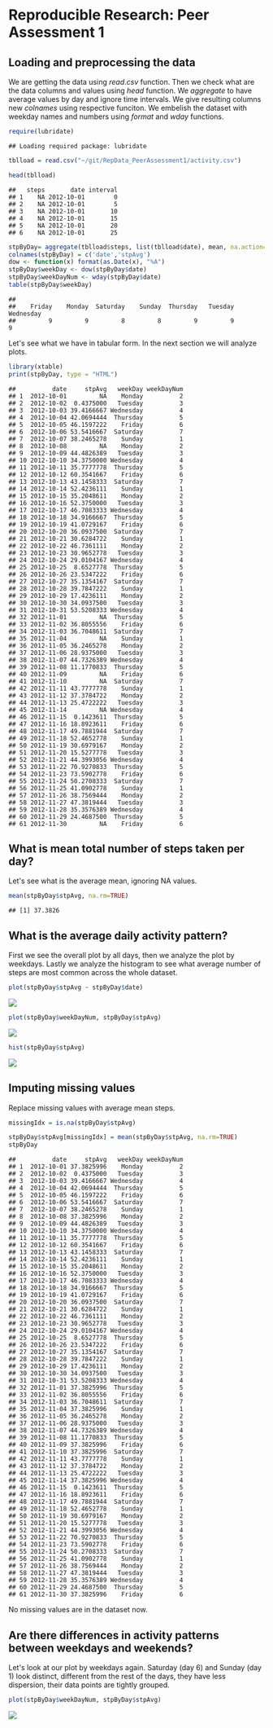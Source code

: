 # Reproducible Research: Peer Assessment 1


## Loading and preprocessing the data

We are getting the data using $read.csv$ function. Then we check what are the data
columns and values using $head$ function. We $aggregate$ to have 
average values by day and ignore time intervals. We give resulting columns new
$colnames$ using respective funciton. We embelish the dataset with weekday names
and numbers using $format$ and $wday$ functions.


```r
require(lubridate)
```

```
## Loading required package: lubridate
```

```r
tblload = read.csv("~/git/RepData_PeerAssessment1/activity.csv")

head(tblload)
```

```
##   steps       date interval
## 1    NA 2012-10-01        0
## 2    NA 2012-10-01        5
## 3    NA 2012-10-01       10
## 4    NA 2012-10-01       15
## 5    NA 2012-10-01       20
## 6    NA 2012-10-01       25
```

```r
stpByDay= aggregate(tblload$steps, list(tblload$date), mean, na.action=na.omit)
colnames(stpByDay) = c('date','stpAvg')
dow <- function(x) format(as.Date(x), "%A")
stpByDay$weekDay <- dow(stpByDay$date)
stpByDay$weekDayNum <- wday(stpByDay$date)
table(stpByDay$weekDay)
```

```
## 
##    Friday    Monday  Saturday    Sunday  Thursday   Tuesday Wednesday 
##         9         9         8         8         9         9         9
```

Let's see what we have in tabular form. In the next section we will analyze plots.

```r
library(xtable)
print(stpByDay, type = "HTML")
```

```
##          date     stpAvg   weekDay weekDayNum
## 1  2012-10-01         NA    Monday          2
## 2  2012-10-02  0.4375000   Tuesday          3
## 3  2012-10-03 39.4166667 Wednesday          4
## 4  2012-10-04 42.0694444  Thursday          5
## 5  2012-10-05 46.1597222    Friday          6
## 6  2012-10-06 53.5416667  Saturday          7
## 7  2012-10-07 38.2465278    Sunday          1
## 8  2012-10-08         NA    Monday          2
## 9  2012-10-09 44.4826389   Tuesday          3
## 10 2012-10-10 34.3750000 Wednesday          4
## 11 2012-10-11 35.7777778  Thursday          5
## 12 2012-10-12 60.3541667    Friday          6
## 13 2012-10-13 43.1458333  Saturday          7
## 14 2012-10-14 52.4236111    Sunday          1
## 15 2012-10-15 35.2048611    Monday          2
## 16 2012-10-16 52.3750000   Tuesday          3
## 17 2012-10-17 46.7083333 Wednesday          4
## 18 2012-10-18 34.9166667  Thursday          5
## 19 2012-10-19 41.0729167    Friday          6
## 20 2012-10-20 36.0937500  Saturday          7
## 21 2012-10-21 30.6284722    Sunday          1
## 22 2012-10-22 46.7361111    Monday          2
## 23 2012-10-23 30.9652778   Tuesday          3
## 24 2012-10-24 29.0104167 Wednesday          4
## 25 2012-10-25  8.6527778  Thursday          5
## 26 2012-10-26 23.5347222    Friday          6
## 27 2012-10-27 35.1354167  Saturday          7
## 28 2012-10-28 39.7847222    Sunday          1
## 29 2012-10-29 17.4236111    Monday          2
## 30 2012-10-30 34.0937500   Tuesday          3
## 31 2012-10-31 53.5208333 Wednesday          4
## 32 2012-11-01         NA  Thursday          5
## 33 2012-11-02 36.8055556    Friday          6
## 34 2012-11-03 36.7048611  Saturday          7
## 35 2012-11-04         NA    Sunday          1
## 36 2012-11-05 36.2465278    Monday          2
## 37 2012-11-06 28.9375000   Tuesday          3
## 38 2012-11-07 44.7326389 Wednesday          4
## 39 2012-11-08 11.1770833  Thursday          5
## 40 2012-11-09         NA    Friday          6
## 41 2012-11-10         NA  Saturday          7
## 42 2012-11-11 43.7777778    Sunday          1
## 43 2012-11-12 37.3784722    Monday          2
## 44 2012-11-13 25.4722222   Tuesday          3
## 45 2012-11-14         NA Wednesday          4
## 46 2012-11-15  0.1423611  Thursday          5
## 47 2012-11-16 18.8923611    Friday          6
## 48 2012-11-17 49.7881944  Saturday          7
## 49 2012-11-18 52.4652778    Sunday          1
## 50 2012-11-19 30.6979167    Monday          2
## 51 2012-11-20 15.5277778   Tuesday          3
## 52 2012-11-21 44.3993056 Wednesday          4
## 53 2012-11-22 70.9270833  Thursday          5
## 54 2012-11-23 73.5902778    Friday          6
## 55 2012-11-24 50.2708333  Saturday          7
## 56 2012-11-25 41.0902778    Sunday          1
## 57 2012-11-26 38.7569444    Monday          2
## 58 2012-11-27 47.3819444   Tuesday          3
## 59 2012-11-28 35.3576389 Wednesday          4
## 60 2012-11-29 24.4687500  Thursday          5
## 61 2012-11-30         NA    Friday          6
```

## What is mean total number of steps taken per day?
Let's see what is the average mean, ignoring NA values.

```r
mean(stpByDay$stpAvg, na.rm=TRUE)
```

```
## [1] 37.3826
```


## What is the average daily activity pattern?
First we see the overall plot by all days, then we analyze the plot by weekdays.
Lastly we analyze the histogram to see what average number of steps are most 
common across the whole dataset.

```r
plot(stpByDay$stpAvg ~ stpByDay$date)
```

![](PA1_template_files/figure-html/unnamed-chunk-4-1.png) 

```r
plot(stpByDay$weekDayNum, stpByDay$stpAvg)
```

![](PA1_template_files/figure-html/unnamed-chunk-4-2.png) 

```r
hist(stpByDay$stpAvg)
```

![](PA1_template_files/figure-html/unnamed-chunk-4-3.png) 

## Imputing missing values
Replace missing values with average mean steps.

```r
missingIdx = is.na(stpByDay$stpAvg)

stpByDay$stpAvg[missingIdx] = mean(stpByDay$stpAvg, na.rm=TRUE)
stpByDay
```

```
##          date     stpAvg   weekDay weekDayNum
## 1  2012-10-01 37.3825996    Monday          2
## 2  2012-10-02  0.4375000   Tuesday          3
## 3  2012-10-03 39.4166667 Wednesday          4
## 4  2012-10-04 42.0694444  Thursday          5
## 5  2012-10-05 46.1597222    Friday          6
## 6  2012-10-06 53.5416667  Saturday          7
## 7  2012-10-07 38.2465278    Sunday          1
## 8  2012-10-08 37.3825996    Monday          2
## 9  2012-10-09 44.4826389   Tuesday          3
## 10 2012-10-10 34.3750000 Wednesday          4
## 11 2012-10-11 35.7777778  Thursday          5
## 12 2012-10-12 60.3541667    Friday          6
## 13 2012-10-13 43.1458333  Saturday          7
## 14 2012-10-14 52.4236111    Sunday          1
## 15 2012-10-15 35.2048611    Monday          2
## 16 2012-10-16 52.3750000   Tuesday          3
## 17 2012-10-17 46.7083333 Wednesday          4
## 18 2012-10-18 34.9166667  Thursday          5
## 19 2012-10-19 41.0729167    Friday          6
## 20 2012-10-20 36.0937500  Saturday          7
## 21 2012-10-21 30.6284722    Sunday          1
## 22 2012-10-22 46.7361111    Monday          2
## 23 2012-10-23 30.9652778   Tuesday          3
## 24 2012-10-24 29.0104167 Wednesday          4
## 25 2012-10-25  8.6527778  Thursday          5
## 26 2012-10-26 23.5347222    Friday          6
## 27 2012-10-27 35.1354167  Saturday          7
## 28 2012-10-28 39.7847222    Sunday          1
## 29 2012-10-29 17.4236111    Monday          2
## 30 2012-10-30 34.0937500   Tuesday          3
## 31 2012-10-31 53.5208333 Wednesday          4
## 32 2012-11-01 37.3825996  Thursday          5
## 33 2012-11-02 36.8055556    Friday          6
## 34 2012-11-03 36.7048611  Saturday          7
## 35 2012-11-04 37.3825996    Sunday          1
## 36 2012-11-05 36.2465278    Monday          2
## 37 2012-11-06 28.9375000   Tuesday          3
## 38 2012-11-07 44.7326389 Wednesday          4
## 39 2012-11-08 11.1770833  Thursday          5
## 40 2012-11-09 37.3825996    Friday          6
## 41 2012-11-10 37.3825996  Saturday          7
## 42 2012-11-11 43.7777778    Sunday          1
## 43 2012-11-12 37.3784722    Monday          2
## 44 2012-11-13 25.4722222   Tuesday          3
## 45 2012-11-14 37.3825996 Wednesday          4
## 46 2012-11-15  0.1423611  Thursday          5
## 47 2012-11-16 18.8923611    Friday          6
## 48 2012-11-17 49.7881944  Saturday          7
## 49 2012-11-18 52.4652778    Sunday          1
## 50 2012-11-19 30.6979167    Monday          2
## 51 2012-11-20 15.5277778   Tuesday          3
## 52 2012-11-21 44.3993056 Wednesday          4
## 53 2012-11-22 70.9270833  Thursday          5
## 54 2012-11-23 73.5902778    Friday          6
## 55 2012-11-24 50.2708333  Saturday          7
## 56 2012-11-25 41.0902778    Sunday          1
## 57 2012-11-26 38.7569444    Monday          2
## 58 2012-11-27 47.3819444   Tuesday          3
## 59 2012-11-28 35.3576389 Wednesday          4
## 60 2012-11-29 24.4687500  Thursday          5
## 61 2012-11-30 37.3825996    Friday          6
```
No missing values are in the dataset now.

## Are there differences in activity patterns between weekdays and weekends?
Let's look at our plot by weekdays again. Saturday (day 6) and Sunday (day 1) 
look distinct, different from the rest of the days, they have less dispersion, their data points are tightly grouped.

```r
plot(stpByDay$weekDayNum, stpByDay$stpAvg)
```

![](PA1_template_files/figure-html/unnamed-chunk-6-1.png) 
